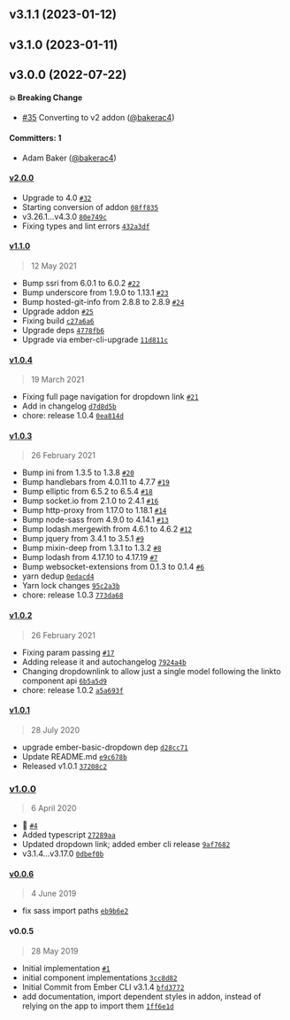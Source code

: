 
## v3.1.1 (2023-01-12)

## v3.1.0 (2023-01-11)

## v3.0.0 (2022-07-22)

#### :boom: Breaking Change
* [#35](https://github.com/Gavant/gavant-ember-bootstrap-dropdown/pull/35) Converting to v2 addon ([@bakerac4](https://github.com/bakerac4))

#### Committers: 1
- Adam Baker ([@bakerac4](https://github.com/bakerac4))

#### [v2.0.0](https://github.com/Gavant/gavant-ember-bootstrap-dropdown/compare/v1.1.0...v2.0.0)

-   Upgrade to 4.0 [`#32`](https://github.com/Gavant/gavant-ember-bootstrap-dropdown/pull/32)
-   Starting conversion of addon [`08ff835`](https://github.com/Gavant/gavant-ember-bootstrap-dropdown/commit/08ff835122c07dc8a0fcbcfb8a60447a989cd85e)
-   v3.26.1...v4.3.0 [`80e749c`](https://github.com/Gavant/gavant-ember-bootstrap-dropdown/commit/80e749c58df32b0a0fd9d813b5001910bdfe0346)
-   Fixing types and lint errors [`432a3df`](https://github.com/Gavant/gavant-ember-bootstrap-dropdown/commit/432a3dfda8ac366612e3793973b06c345c8b9e1c)

#### [v1.1.0](https://github.com/Gavant/gavant-ember-bootstrap-dropdown/compare/v1.0.4...v1.1.0)

> 12 May 2021

-   Bump ssri from 6.0.1 to 6.0.2 [`#22`](https://github.com/Gavant/gavant-ember-bootstrap-dropdown/pull/22)
-   Bump underscore from 1.9.0 to 1.13.1 [`#23`](https://github.com/Gavant/gavant-ember-bootstrap-dropdown/pull/23)
-   Bump hosted-git-info from 2.8.8 to 2.8.9 [`#24`](https://github.com/Gavant/gavant-ember-bootstrap-dropdown/pull/24)
-   Upgrade addon [`#25`](https://github.com/Gavant/gavant-ember-bootstrap-dropdown/pull/25)
-   Fixing build [`c27a6a6`](https://github.com/Gavant/gavant-ember-bootstrap-dropdown/commit/c27a6a611cb27ed9420514e4c76971284fbdce65)
-   Upgrade deps [`4778fb6`](https://github.com/Gavant/gavant-ember-bootstrap-dropdown/commit/4778fb6a6cc1a23f87785319e0801046202a40e5)
-   Upgrade via ember-cli-upgrade [`11d811c`](https://github.com/Gavant/gavant-ember-bootstrap-dropdown/commit/11d811c6d5ed16295c650525540f03bf2a95a574)

#### [v1.0.4](https://github.com/Gavant/gavant-ember-bootstrap-dropdown/compare/v1.0.3...v1.0.4)

> 19 March 2021

-   Fixing full page navigation for dropdown link [`#21`](https://github.com/Gavant/gavant-ember-bootstrap-dropdown/pull/21)
-   Add in changelog [`d7d8d5b`](https://github.com/Gavant/gavant-ember-bootstrap-dropdown/commit/d7d8d5baaecd41324ffa30462e9bc78ceb69b9ff)
-   chore: release 1.0.4 [`0ea814d`](https://github.com/Gavant/gavant-ember-bootstrap-dropdown/commit/0ea814d3e381c6833f3dbe40bbfd53596644c026)

#### [v1.0.3](https://github.com/Gavant/gavant-ember-bootstrap-dropdown/compare/v1.0.2...v1.0.3)

> 26 February 2021

-   Bump ini from 1.3.5 to 1.3.8 [`#20`](https://github.com/Gavant/gavant-ember-bootstrap-dropdown/pull/20)
-   Bump handlebars from 4.0.11 to 4.7.7 [`#19`](https://github.com/Gavant/gavant-ember-bootstrap-dropdown/pull/19)
-   Bump elliptic from 6.5.2 to 6.5.4 [`#18`](https://github.com/Gavant/gavant-ember-bootstrap-dropdown/pull/18)
-   Bump socket.io from 2.1.0 to 2.4.1 [`#16`](https://github.com/Gavant/gavant-ember-bootstrap-dropdown/pull/16)
-   Bump http-proxy from 1.17.0 to 1.18.1 [`#14`](https://github.com/Gavant/gavant-ember-bootstrap-dropdown/pull/14)
-   Bump node-sass from 4.9.0 to 4.14.1 [`#13`](https://github.com/Gavant/gavant-ember-bootstrap-dropdown/pull/13)
-   Bump lodash.mergewith from 4.6.1 to 4.6.2 [`#12`](https://github.com/Gavant/gavant-ember-bootstrap-dropdown/pull/12)
-   Bump jquery from 3.4.1 to 3.5.1 [`#9`](https://github.com/Gavant/gavant-ember-bootstrap-dropdown/pull/9)
-   Bump mixin-deep from 1.3.1 to 1.3.2 [`#8`](https://github.com/Gavant/gavant-ember-bootstrap-dropdown/pull/8)
-   Bump lodash from 4.17.10 to 4.17.19 [`#7`](https://github.com/Gavant/gavant-ember-bootstrap-dropdown/pull/7)
-   Bump websocket-extensions from 0.1.3 to 0.1.4 [`#6`](https://github.com/Gavant/gavant-ember-bootstrap-dropdown/pull/6)
-   yarn dedup [`0edacd4`](https://github.com/Gavant/gavant-ember-bootstrap-dropdown/commit/0edacd49c50865ab730409c912612d8ce081e582)
-   Yarn lock changes [`95c2a3b`](https://github.com/Gavant/gavant-ember-bootstrap-dropdown/commit/95c2a3b85ace082fa8578f3c1538b0e4e12d7150)
-   chore: release 1.0.3 [`773da68`](https://github.com/Gavant/gavant-ember-bootstrap-dropdown/commit/773da68b6fd8ee4a34603277b89191b3f4e22a3d)

#### [v1.0.2](https://github.com/Gavant/gavant-ember-bootstrap-dropdown/compare/v1.0.1...v1.0.2)

> 26 February 2021

-   Fixing param passing [`#17`](https://github.com/Gavant/gavant-ember-bootstrap-dropdown/pull/17)
-   Adding release it and autochangelog [`7924a4b`](https://github.com/Gavant/gavant-ember-bootstrap-dropdown/commit/7924a4bbb3ab12fbe5768ce291aa150d456c127d)
-   Changing dropdownlink to allow just a single model following the linkto component api [`6b5a5d9`](https://github.com/Gavant/gavant-ember-bootstrap-dropdown/commit/6b5a5d9d8106485ae760fd9cfe8038c0a592e42f)
-   chore: release 1.0.2 [`a5a693f`](https://github.com/Gavant/gavant-ember-bootstrap-dropdown/commit/a5a693fa76a2ec626524475c89e15a51076aa982)

#### [v1.0.1](https://github.com/Gavant/gavant-ember-bootstrap-dropdown/compare/v1.0.0...v1.0.1)

> 28 July 2020

-   upgrade ember-basic-dropdown dep [`d28cc71`](https://github.com/Gavant/gavant-ember-bootstrap-dropdown/commit/d28cc71d92a49e3d7016f21fee31111a6f3c92e1)
-   Update README.md [`e9c678b`](https://github.com/Gavant/gavant-ember-bootstrap-dropdown/commit/e9c678b2e4351f9617f07f73c66df2a0d2524bb8)
-   Released v1.0.1 [`37208c2`](https://github.com/Gavant/gavant-ember-bootstrap-dropdown/commit/37208c24dc6e48e633db30959743beae03239e2c)

### [v1.0.0](https://github.com/Gavant/gavant-ember-bootstrap-dropdown/compare/v0.0.6...v1.0.0)

> 6 April 2020

-   🚀 [`#4`](https://github.com/Gavant/gavant-ember-bootstrap-dropdown/pull/4)
-   Added typescript [`27289aa`](https://github.com/Gavant/gavant-ember-bootstrap-dropdown/commit/27289aa700ce1ec65d292292283fa85958c56ebd)
-   Updated dropdown link; added ember cli release [`9af7682`](https://github.com/Gavant/gavant-ember-bootstrap-dropdown/commit/9af7682b844be1f54afaf88ab7e049249f3e6c6c)
-   v3.1.4...v3.17.0 [`0dbef0b`](https://github.com/Gavant/gavant-ember-bootstrap-dropdown/commit/0dbef0b17a31caf77b54d4b85bdcb78388883dc5)

#### [v0.0.6](https://github.com/Gavant/gavant-ember-bootstrap-dropdown/compare/v0.0.5...v0.0.6)

> 4 June 2019

-   fix sass import paths [`eb9b6e2`](https://github.com/Gavant/gavant-ember-bootstrap-dropdown/commit/eb9b6e212052e61ebe840a66199ff46fa9e126a9)

#### v0.0.5

> 28 May 2019

-   Initial implementation [`#1`](https://github.com/Gavant/gavant-ember-bootstrap-dropdown/pull/1)
-   initial component implementations [`3cc8d82`](https://github.com/Gavant/gavant-ember-bootstrap-dropdown/commit/3cc8d8299c2ef9fbed970ff49efb04c0c0abc324)
-   Initial Commit from Ember CLI v3.1.4 [`bfd3772`](https://github.com/Gavant/gavant-ember-bootstrap-dropdown/commit/bfd3772b0bf5d5e8fce738d4d6ea50107988437f)
-   add documentation, import dependent styles in addon, instead of relying on the app to import them [`1ff6e1d`](https://github.com/Gavant/gavant-ember-bootstrap-dropdown/commit/1ff6e1d8fd30d7c05ec3fb71596b99e37e8b0379)
